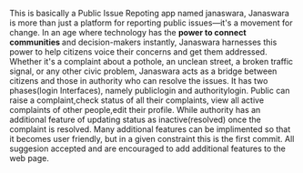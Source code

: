 This is basically a Public Issue Repoting app named janaswara, Janaswara is more than just a platform for reporting public issues—it's a movement for change. In an age where technology has the <b> power to connect communities </b>and decision-makers instantly, Janaswara harnesses this power to help citizens voice their concerns and get them addressed. Whether it's a complaint about a pothole, an unclean street, a broken traffic signal, or any other civic problem, Janaswara acts as a bridge between citizens and those in authority who can resolve the issues.
It has two phases(login Interfaces), namely publiclogin and authoritylogin.
Public can raise a complaint,check status of all their complaints, view all active complaints of other people,edit their profile.
While authority has an additional feature of updating status as inactive(resolved) once the complaint is resolved. 
Many additional features can be implimented so that it becomes user friendly, but in a given constraint this is the first commit. 
All suggesion accepted and are encouraged to add additional features to the web page. 
